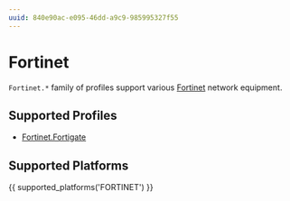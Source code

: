 ```yaml
---
uuid: 840e90ac-e095-46dd-a9c9-985995327f55
---
```

# Fortinet

`Fortinet.*` family of profiles support various [Fortinet](https://www.fortinet.com/)
network equipment.

## Supported Profiles

- [Fortinet.Fortigate](Fortinet.Fortigate.md)

## Supported Platforms

{{ supported_platforms('FORTINET') }}
